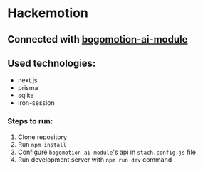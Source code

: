 # Hackemotion

## Connected with [bogomotion-ai-module](https://github.com/PanPeryskop/bogomotion-ai-module)

## Used technologies:

- next.js
- prisma
- sqlite
- iron-session

### Steps to run:

1. Clone repository
2. Run `npm install`
3. Configure `bogomotion-ai-module`'s api in `stach.config.js` file
4. Run development server with `npm run dev` command
